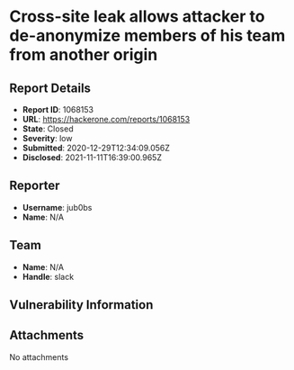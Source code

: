 # Cross-site leak allows attacker to de-anonymize members of his team from another origin

## Report Details
- **Report ID**: 1068153
- **URL**: https://hackerone.com/reports/1068153
- **State**: Closed
- **Severity**: low
- **Submitted**: 2020-12-29T12:34:09.056Z
- **Disclosed**: 2021-11-11T16:39:00.965Z

## Reporter
- **Username**: jub0bs
- **Name**: N/A

## Team
- **Name**: N/A
- **Handle**: slack

## Vulnerability Information


## Attachments
No attachments
